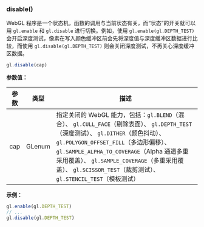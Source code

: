 ### disable()

WebGL 程序是一个状态机，函数的调用与当前状态有关，而“状态”的开关就可以用 `gl.enable` 和 `gl.disable` 进行切换。例如，使用 `gl.enable(gl.DEPTH_TEST)` 会开启深度测试，像素在写入颜色缓冲区前会先将深度值与深度缓冲区数据进行比较，而使用 `gl.disable(gl.DEPTH_TEST)` 则会关闭深度测试，不再关心深度缓冲区数据。

```js
gl.disable(cap)
```

**参数值：**

|参数|类型|描述|
|-|-|-|
|cap|GLenum|指定关闭的 WebGL 能力，包括：`gl.BLEND`（混合）、 `gl.CULL_FACE`（剔除表面）、 `gl.DEPTH_TEST`（深度测试）、 `gl.DITHER`（颜色抖动）、 `gl.POLYGON_OFFSET_FILL`（多边形偏移）、 `gl.SAMPLE_ALPHA_TO_COVERAGE`（Alpha 通道多重采用覆盖）、 `gl.SAMPLE_COVERAGE`（多重采用覆盖）、 `gl.SCISSOR_TEST`（裁剪测试）、 `gl.STENCIL_TEST`（模板测试）|

**示例：**

```js
gl.enable(gl.DEPTH_TEST)
// ...
gl.disable(gl.DEPTH_TEST)
```
